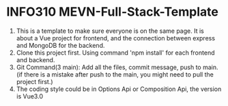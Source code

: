 ﻿# INFO310 MEVN-Full-Stack-Template
1. This is a template to make sure everyone is on the same page. It is about a Vue project for frontend, and the connection between express and MongoDB for the backend.
2. Clone this project first. Using command 'npm install' for each frontend and backend.
3. Git Command(3 main): Add all the files, commit message, push to main. (if there is a mistake after push to the main, you might need to pull the project first.)
4. The coding style could be in Options Api or Composition Api, the version is Vue3.0
